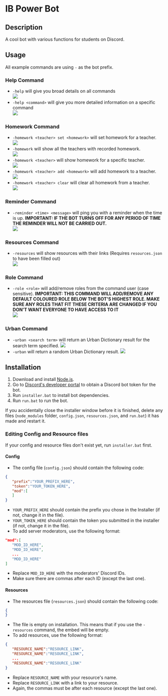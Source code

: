 # IB Power Bot
## Description
A cool bot with various functions for students on Discord.

## Usage
All example commands are using ```-``` as the bot prefix.
### Help Command
- ```-help``` will give you broad details on all commands\
![](assets/help.png)
- ```-help <command>``` will give you more detailed information on a specific command\
![](assets/help2.png)

### Homework Command
- ```-homework <teacher> set <homework>``` will set homework for a teacher.\
![](assets/homeworkset.png)
- ```-homework``` will show all the teachers with recorded homework.\
![](assets/homework.png)
- ```-homework <teacher>``` will show homework for a specific teacher.\
![](assets/homework2.png)
- ```-homework <teacher> add <homework>``` will add homework to a teacher.\
![](assets/homeworkadd.png)
- ```-homework <teacher> clear``` will clear all homework from a teacher.\
![](assets/homeworkclear.png)

### Reminder Command
- ```-reminder <time> <message>``` will ping you with a reminder when the time is up. **IMPORTANT: IF THE BOT TURNS OFF FOR ANY PERIOD OF TIME THE REMINDER WILL NOT BE CARRIED OUT.**\
![](assets/reminder.png)

### Resources Command
- ```-resources``` will show resources with their links (Requires ```resources.json``` to have been filled out)\
![](assets/resources.png)

### Role Command
- ```-role <role>``` will add/remove roles from the command user (case sensitive). **IMPORTANT: THIS COMMAND WILL ADD/REMOVE ANY DEFAULT COLOURED ROLE BELOW THE BOT'S HIGHEST ROLE. MAKE SURE ANY ROLES THAT FIT THESE CRITERIA ARE CHANGED IF YOU DON'T WANT EVERYONE TO HAVE ACCESS TO IT**\
![](assets/role.png)

### Urban Command
- ```-urban <search term>``` will return an Urban Dictionary result for the search term specified.
![](assets/urban.png)
- ```-urban``` will return a random Urban Dictionary result.
![](assets/urban2.png)


## Installation
1. Download and install [Node.js](https://nodejs.org/en/).
2. Go to [Discord\'s developer portal](https://discordapp.com/developers) to obtain a Discord bot token for the bot.
3. Run ```installer.bat``` to install bot dependencies.
4. Run ```run.bat``` to run the bot.

If you accidentally close the installer window before it is finished, delete any files (```node_modules``` folder, ```config.json```, ```resources.json```, and ```run.bat```) it has made and restart it.
### Editing Config and Resource files
If your config and resource files don't exist yet, run ```installer.bat``` first.

#### Config
- The config file (```config.json```) should contain the following code:
```json
{
   "prefix":"YOUR_PREFIX_HERE",
   "token":"YOUR_TOKEN_HERE",
   "mod":[
   ]
}
```
- ```YOUR_PREFIX_HERE``` should contain the prefix you chose in the Installer (if not, change it in the file).
- ```YOUR_TOKEN_HERE``` should contain the token you submitted in the installer (if not,  change it in the file).
- To add server moderators, use the following format:
```json
"mod":[
   "MOD_ID_HERE",
   "MOD_ID_HERE",
   ...
   "MOD_ID_HERE"
]
```
- Replace ```MOD_ID_HERE``` with the moderators' Discord IDs.
- Make sure there are commas after each ID (except the last one).

#### Resources
- The resources file (```resources.json```) should contain the following code:
```json
{
}
```
- The file is empty on installation. This means that if you use the ```-resources``` command, the embed will be empty.
- To add resources, use the following format:
```json
{
   "RESOURCE_NAME":"RESOURCE_LINK",
   "RESOURCE_NAME":"RESOURCE_LINK",
   ...
   "RESOURCE_NAME":"RESOURCE_LINK"
}
```
- Replace ```RESOURCE_NAME``` with your resource's name.
- Replace ```RESOURCE_LINK``` with a link to your resource.
- Again, the commas must be after each resource (except the last one).
